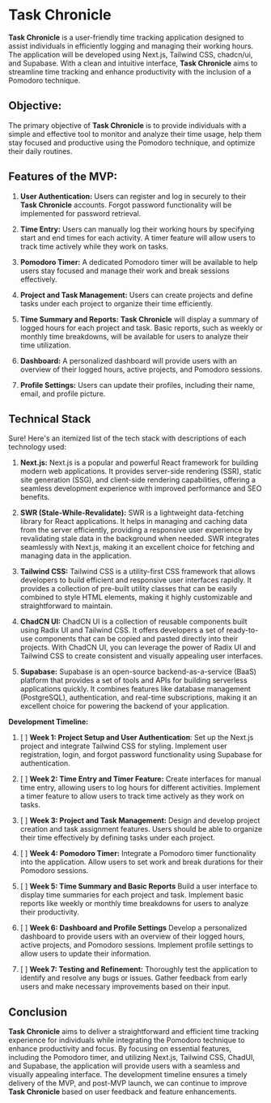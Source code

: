 # Task Chronicle

**Task Chronicle** is a user-friendly time tracking application designed to
assist individuals in efficiently logging and managing their working hours. The
application will be developed using Next.js, Tailwind CSS, chadcn/ui, and
Supabase. With a clean and intuitive interface, **Task Chronicle** aims to
streamline time tracking and enhance productivity with the inclusion of a
Pomodoro technique.

## Objective:

The primary objective of **Task Chronicle** is to provide individuals with a
simple and effective tool to monitor and analyze their time usage, help them
stay focused and productive using the Pomodoro technique, and optimize their
daily routines.

## Features of the MVP:

1. **User Authentication:** Users can register and log in securely to their
   **Task Chronicle** accounts. Forgot password functionality will be
   implemented for password retrieval.

2. **Time Entry:** Users can manually log their working hours by specifying
   start and end times for each activity. A timer feature will allow users to
   track time actively while they work on tasks.

3. **Pomodoro Timer:** A dedicated Pomodoro timer will be available to help
   users stay focused and manage their work and break sessions effectively.

4. **Project and Task Management:** Users can create projects and define tasks
   under each project to organize their time efficiently.

5. **Time Summary and Reports:** **Task Chronicle** will display a summary of
   logged hours for each project and task. Basic reports, such as weekly or
   monthly time breakdowns, will be available for users to analyze their time
   utilization.

6. **Dashboard:** A personalized dashboard will provide users with an overview
   of their logged hours, active projects, and Pomodoro sessions.

7. **Profile Settings:** Users can update their profiles, including their name,
   email, and profile picture.

## Technical Stack

Sure! Here's an itemized list of the tech stack with descriptions of each technology used:

1. **Next.js:** Next.js is a popular and powerful React framework for building
   modern web applications. It provides server-side rendering (SSR), static
   site generation (SSG), and client-side rendering capabilities, offering a
   seamless development experience with improved performance and SEO benefits.

2. **SWR (Stale-While-Revalidate):** SWR is a lightweight data-fetching library
   for React applications. It helps in managing and caching data from the
   server efficiently, providing a responsive user experience by revalidating
   stale data in the background when needed. SWR integrates seamlessly with
   Next.js, making it an excellent choice for fetching and managing data in the
   application.

3. **Tailwind CSS:** Tailwind CSS is a utility-first CSS framework that allows
   developers to build efficient and responsive user interfaces rapidly. It
   provides a collection of pre-built utility classes that can be easily
   combined to style HTML elements, making it highly customizable and
   straightforward to maintain.

4. **ChadCN UI:** ChadCN UI is a collection of reusable components built using
   Radix UI and Tailwind CSS. It offers developers a set of ready-to-use
   components that can be copied and pasted directly into their projects. With
   ChadCN UI, you can leverage the power of Radix UI and Tailwind CSS to create
   consistent and visually appealing user interfaces.

5. **Supabase:** Supabase is an open-source backend-as-a-service (BaaS)
   platform that provides a set of tools and APIs for building serverless
   applications quickly. It combines features like database management
   (PostgreSQL), authentication, and real-time subscriptions, making it an
   excellent choice for powering the backend of your application.

**Development Timeline:**

1. [ ] **Week 1: Project Setup and User Authentication**: Set up the Next.js
   project and integrate Tailwind CSS for styling. Implement user registration,
   login, and forgot password functionality using Supabase for authentication.

2. [ ] **Week 2: Time Entry and Timer Feature:** Create interfaces for manual
   time entry, allowing users to log hours for different activities. Implement
   a timer feature to allow users to track time actively as they work on tasks.

3. [ ] **Week 3: Project and Task Management:** Design and develop project
   creation and task assignment features. Users should be able to organize
   their time effectively by defining tasks under each project.

4. [ ] **Week 4: Pomodoro Timer:** Integrate a Pomodoro timer functionality
   into the application. Allow users to set work and break durations for their
   Pomodoro sessions.

5. [ ] **Week 5: Time Summary and Basic Reports** Build a user interface to
   display time summaries for each project and task. Implement basic reports
   like weekly or monthly time breakdowns for users to analyze their
   productivity.

6. [ ] **Week 6: Dashboard and Profile Settings** Develop a personalized
   dashboard to provide users with an overview of their logged hours, active
   projects, and Pomodoro sessions.  Implement profile settings to allow users
   to update their information.

7. [ ] **Week 7: Testing and Refinement:** Thoroughly test the application to
   identify and resolve any bugs or issues. Gather feedback from early users
   and make necessary improvements based on their input.

## Conclusion

**Task Chronicle** aims to deliver a straightforward and efficient time
tracking experience for individuals while integrating the Pomodoro technique to
enhance productivity and focus. By focusing on essential features, including
the Pomodoro timer, and utilizing Next.js, Tailwind CSS, ChadUI, and Supabase,
the application will provide users with a seamless and visually appealing
interface. The development timeline ensures a timely delivery of the MVP, and
post-MVP launch, we can continue to improve **Task Chronicle** based on user
feedback and feature enhancements.
